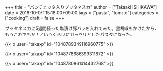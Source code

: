 +++
title = "パンチェッタ入りプッタネスカ"
author = ["Takaaki ISHIKAWA"]
date = 2018-10-07T15:18:00+09:00
tags = ["pasta", "tomato"]
categories = ["cooking"]
draft = false
+++

プッタネスカに5週間経った塩漬け豚バラを入れてみた。黒胡椒もかけたから、もうこれでもか！というくらいにガッツリとしたパスタになった。  

{{< x user="takaxp" id="1048789349116960775" >}}  

{{< x user="takaxp" id="1048778686399311872" >}}  

{{< x user="takaxp" id="1048780861414432768" >}}
